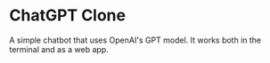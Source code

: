 # ChatGPT Clone

A simple chatbot that uses OpenAI's GPT model. It works both in the terminal and as a web app.
